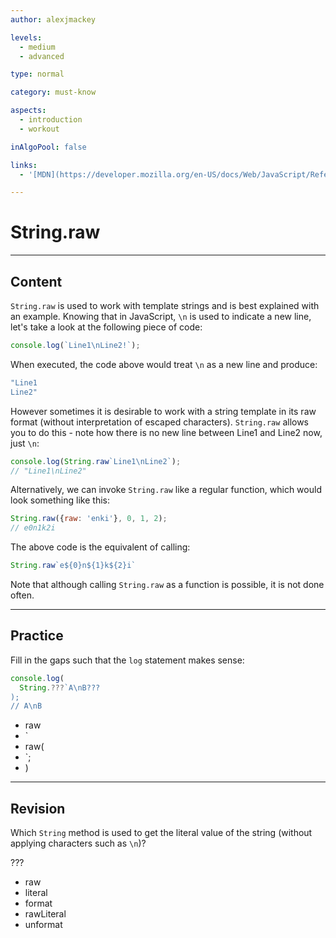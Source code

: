 ```yaml
---
author: alexjmackey

levels:
  - medium
  - advanced

type: normal

category: must-know

aspects:
  - introduction
  - workout

inAlgoPool: false

links:
  - '[MDN](https://developer.mozilla.org/en-US/docs/Web/JavaScript/Reference/Global_Objects/String/raw){website}'

---
```

# String.raw

---
## Content

`String.raw` is used to work with template strings and is best explained with an example. Knowing that in JavaScript, `\n` is used to indicate a new line, let's take a look at the following piece of code:

```javascript
console.log(`Line1\nLine2!`);
```

When executed, the code above would treat `\n` as a new line and produce:

```bash
"Line1
Line2"
```

However sometimes it is desirable to work with a string template in its raw format (without interpretation of escaped characters). `String.raw` allows you to do this - note how there is no new line between Line1 and Line2 now, just `\n`:

```javascript
console.log(String.raw`Line1\nLine2`);
// "Line1\nLine2"
```

Alternatively, we can invoke `String.raw` like a regular function, which would look something like this:
```js
String.raw({raw: 'enki'}, 0, 1, 2);
// e0n1k2i
```

The above code is the equivalent of calling:

```js
String.raw`e${0}n${1}k${2}i`
```

Note that although calling `String.raw` as a function is possible, it is not done often.

---
## Practice

Fill in the gaps such that the `log` statement makes sense:

```javascript
console.log(
  String.???`A\nB???
);
// A\nB
```

* raw
* `
* raw(
* `;
* )

---
## Revision

Which `String` method is used to get the literal value of the string (without applying characters such as `\n`)?

???

* raw
* literal
* format
* rawLiteral
* unformat
 
